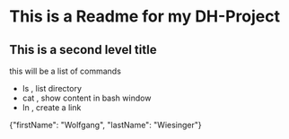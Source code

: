 # This is a Readme for my DH-Project
## This is a second level title

this will be a list of commands
* ls , list directory
* cat , show content in bash window
* ln , create a link

{"firstName": "Wolfgang",
"lastName": "Wiesinger"}
